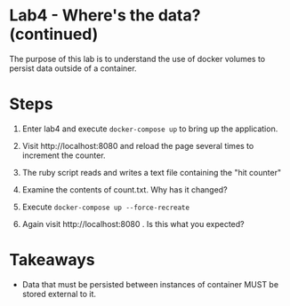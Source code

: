 # Lab4 - Where's the data? (continued)

The purpose of this lab is to understand the use of docker volumes to persist
data outside of a container.

# Steps

1. Enter lab4 and execute `docker-compose up` to bring up the application.

2. Visit http://localhost:8080 and reload the page several times to
   increment the counter.

3. The ruby script reads and writes a text file containing the "hit counter"

4. Examine the contents of count.txt. Why has it changed?

5. Execute `docker-compose up --force-recreate`

6. Again visit http://localhost:8080 . Is this what you expected?


# Takeaways

- Data that must be persisted between instances of container MUST be stored
  external to it.